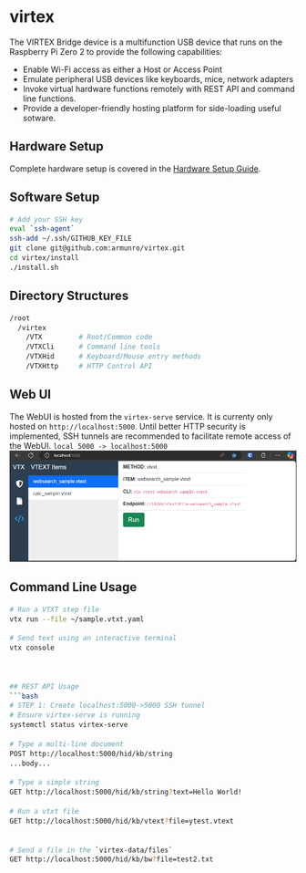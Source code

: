 # virtex

The VIRTEX Bridge device is a multifunction USB device that runs on the Raspberry Pi Zero 2 to provide the following capabilities:
- Enable Wi-Fi access as either a Host or Access Point
- Emulate peripheral USB devices like keyboards, mice, network adapters
- Invoke virtual hardware functions remotely with REST API and command line functions.
- Provide a developer-friendly hosting platform for side-loading useful sotware.



## Hardware Setup
Complete hardware setup is covered in the [Hardware Setup Guide](docs/HardwareSetup.md).

## Software Setup
```bash
# Add your SSH key
eval `ssh-agent`
ssh-add ~/.ssh/GITHUB_KEY_FILE
git clone git@github.com:armunro/virtex.git
cd virtex/install
./install.sh
```
## Directory Structures
```bash
/root
  /virtex
    /VTX         # Root/Common code
    /VTXCli      # Command line tools
    /VTXHid      # Keyboard/Mouse entry methods
    /VTXHttp     # HTTP Control API
```

## Web UI
The WebUI is hosted from the `virtex-serve` service. It is currenty only hosted on `http://localhost:5000`. Until better HTTP security is implemented, SSH tunnels are recommended to facilitate remote access of the WebUI. `local 5000 -> localhost:5000`
![Alt text](docs/webui.png "Virtex Web UI")


## Command Line Usage
```bash
# Run a VTXT step file 
vtx run --file ~/sample.vtxt.yaml

# Send text using an interactive terminal
vtx console



## REST API Usage
```bash
# STEP 1: Create localhost:5000->5000 SSH tunnel
# Ensure virtex-serve is running
systemctl status virtex-serve

# Type a multi-line document
POST http://localhost:5000/hid/kb/string
...body...

# Type a simple string
GET http://localhost:5000/hid/kb/string?text=Hello World!

# Run a vtxt file
GET http://localhost:5000/hid/kb/vtext?file=ytest.vtext


# Send a file in the `virtex-data/files`
GET http://localhost:5000/hid/kb/bw?file=test2.txt
```
